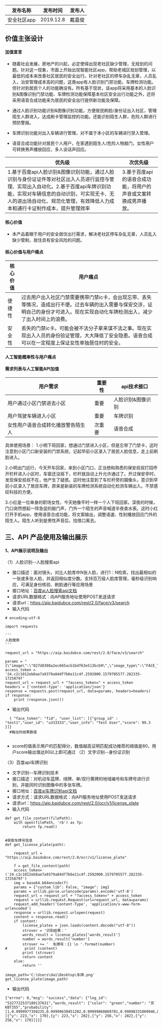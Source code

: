 |   发布名称  |  发布时间   |   发布人  |
| --- | --- | --- |
|   安全社区app  |  2019.12.8   |   戴嘉俊  |


## 价值主张设计

#### 加值宣言
- 随着社会发展，房地产的兴起，必定使得出现老社区缺少管理，无规划的问题。针对这一现象，市面上开始出现智能社区app，帮助老城区规划管理，以最低的成本来改善社区居民的安全出行。针对老社区的停车杂乱无章，人员乱入，治安管理成本高的问题，这类app有人脸识别门禁功能，车牌检测功能。但针对到居民个人的功能确没有。所有基于现状，该app将采用基本的人脸识别&图像识别门禁功能、车牌检测功能保障基本社区安全出行功能之外，还将采用语音合成功能来为居民的安全出行提供新功能及保障。

- 通过人脸识别功能识别&图像识别功能，方便居民刷脸/身份证出入社区，管理陌生人群进入，达成刷卡管理监控的功能。还能识别陌生人群，危险人群进行预防警报。
- 车牌识别功能对出入车辆进行管理，对不属于本小区的车辆进行禁入管理。
- 语音合成功能针对居民个人用户，在家遇到陌生人/危险人物敲门，女性用户可转换男声播放回应，多人谈话声回应。

|   优先级  |  次优先级 |
| --- | --- |
|   1.基于百度api人脸识别&图像识别功能，通过人脸识别与身份证证件等对社区出入人员进行监控与管理、实现出入自动化。2.基于百度api车牌识别功能，实现对车辆信息的自动识别，可实现无卡、无人的进出场自动化、规范化管理，有效降低人力成本和通行卡证制作成本，提升管理效率  | 3.基于百度api的语音合成功能，将用户的声音或文案转换成男声播放。  | 

#### 核心价值
- 本产品着眼于用户的安全居住出行需求，解决老社区停车杂乱无章，人员乱入缺少管制，居住具有安全风险的问题。

#### 核心价值与用户痛点
|   核心价值  |  用户痛点 |
| --- | --- |
|  便捷性 |过去用户出入社区门禁需要携带门禁ic卡，会出现忘带、丢失等情况，造成出行不便。过去车辆的出入需要与保安交涉，证明自己的身份才可进入。现在实现自动化车牌检测出入，减少了出入时间上的浪费。 | 
|  安全性 | 丢失的门禁ic卡。可能会被不法分子拿来谋不法之事。现在实现出入人员的身份验证管理，大大降低了安全隐患。语音合成可以在一定程度上保证女性单独居住时的安全。| 

#### 人工智能概率性与用户痛点

#### 需求列表与人工智能API加值
|  用户需求   |   重要性  |    api技术接口 |
| --- | --- | --- |
|  用户通过小区门禁进去小区   |   重要  |   人脸识别&图像识别  |
|  用户驾驶车辆进入小区  |  重要   | 车牌识别    |
|  女性用户语音合成转化播放警告陌生人  |  次重要   | 语音合成    |

具体使用场景：
1.小明下班回家，想通过门禁进入小区，但是忘带了门禁卡，这时注意到小区门口新安装的门禁系统，记起早前小区录入了居民人脸信息，走上前刷脸进入。

2.小明出门远行，今天开车回家，来到小区门口，正当想和熟悉的保安叔叔打招呼开栏杆进入小区时，车窗还没摇下，栏杆就自动上升允许通过了。开过保安亭时，发现保安叔叔不在，他产生了疑惑。这时他注意到了车栏杆旁的摄像头，意识到早前小区录入了居民车牌，原来是新装的车牌检测系统自动化检测车辆出入。不禁感叹科技的方便。

3.小红是一位单身的职场女性，今天她像平时一样一个人下班回家。深夜的时候，门口突然想起一阵急促的敲门声，门外一个陌生的声音喊道半夜查水表。这时小红打开手机app，使用语音合成功能，将文案输出，调整语速、性别播放回应门外的陌生人。陌生人听到是男性声音后，找借口离去。



## 三、API 产品使用及输出展示

#### 1、API展示说明及输出
（1）人脸识别--人脸搜索api
- 接口描述：面对镜头，对比人脸库中N张人脸，进行1：N检索，找出最相似的一张或多张人脸，并返回相似度分数。支持百万级人脸库管理，毫秒级识别响应，可满足身份核验、刷脸通行等应用场景
- 接口地址：[百度ai人脸搜索api文档](https://ai.baidu.com/ai-doc/FACE/Gk37c1uzc)
- 请求URL数据格式：向API服务地址使用POST发送请求
- 请求url：https://aip.baidubce.com/rest/2.0/face/v3/search
- 输入代码
```
# encoding:utf-8

import requests

'''
人脸搜索
'''

request_url = "https://aip.baidubce.com/rest/2.0/face/v3/search"

params = "{\"image\":\"027d8308a2ec665acb1bdf63e513bcb9\",\"image_type\":\"FACE_TOKEN\",\"group_id_list\":\"group_repeat,group_233\",\"quality_control\":\"LOW\",\"liveness_control\":\"NORMAL\"}"
access_token = '24.c2c1012eb8ae7a9379a84df7b6e11c4f.2592000.1579705577.282335-17258797'
request_url = request_url + "?access_token=" + access_token
headers = {'content-type': 'application/json'}
response = requests.post(request_url, data=params, headers=headers)
if response:
    print (response.json())
```

- 输出代码
```
  { "face_token": "fid", "user_list": [{"group_id" : "test1","user_id": "u333333","user_info": "Test User","score": 99.3 }]}
  #输出的结果数值
  
```

  - score的值表示用户的匹配得分，数值越高证明匹配成功推荐的阈值是80，用户score输出值达80以上即可通过
  （2）文字识别--身份证识别
  
  （3）百度api车牌识别
  - 文字识别--车牌识别技术
  - 接口描述：对机动车蓝牌、绿牌、单/双行黄牌的地域编号和车牌号进行识别，并能同时识别图像中的多张车牌。
  - 接口地址：[百度ai车牌识别api文档](https://ai.baidu.com/ai-doc/OCR/ck3h7y191)
  - 请求方式：请求URL数据格式：向API服务地址使用POST发送请求
  - 请求url：https://aip.baidubce.com/rest/2.0/ocr/v1/license_plate
  - 输入代码
```
def get_file_content(filePath):
    with open(filePath, 'rb') as fp:
        return fp.read()


#获取车牌号信息
def get_license_plate(path):

    request_url = "https://aip.baidubce.com/rest/2.0/ocr/v1/license_plate"
    
    f = get_file_content(path)
    access_token=('24.c2c1012eb8ae7a9379a84df7b6e11c4f.2592000.1579705577.282335-17258797')
    img = base64.b64encode(f)
    params = {"custom_lib": False, "image": img}
    params = urllib.parse.urlencode(params).encode('utf-8')
    request_url = request_url + "?access_token=" + access_token
    request = urllib.request.Request(url=request_url, data=params)
    request.add_header('Content-Type', 'application/x-www-form-urlencoded')
    response = urllib.request.urlopen(request)
    content = response.read()
    if content:
        license_plates = json.loads(content.decode("utf-8"))
        strover = '识别结果：'
        words_result = license_plates['words_result']
        number = words_result['number']
        strover += '  车牌号：{} \n '.format(number)
#        print (content)
        print (strover)
        return content
    else:
        return ''

image_path='C:\Users\dai\Desktop\车牌.png'
get_license_plate(image_path)
```

- 输出代码
```
{"errno": 0,"msg": "success","data": {"log_id": "5327722537189137631","words_result": {"color": "green","number": "京KBT355","probability": [1,0.9999977350235,0.99999630451202,0.99999868869781,0.99998331069946,0.99999988079071,0.9531751871109,0.99922955036163],"vertexes_location": [{"y": 223,"x": 170},{y": 223,"x": 282},{"y": 256,"x": 282},{"y": 256,"x": 170}]}}}
```
  

  
  
  
  
  
